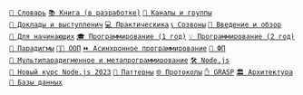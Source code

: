 <code>[📖&nbsp;Словарь](https://github.com/HowProgrammingWorks/Dictionary)</code>
<code>[📚&nbsp;Книга&nbsp;(в&nbsp;разработке)](https://github.com/HowProgrammingWorks/Book)</code>
<code>[🔗&nbsp;Каналы&nbsp;и&nbsp;группы](https://github.com/HowProgrammingWorks/Index/blob/master/Links.md)</code>
<code>[🎤&nbsp;Доклады&nbsp;и&nbsp;выступленич](https://github.com/HowProgrammingWorks/Index/blob/master/Courses/Talks.md)</code>
<code>[💻&nbsp;Практическика](https://github.com/HowProgrammingWorks/Index/blob/master/Practice/Index.md)</code>
<code>[📞&nbsp;Созвоны](https://github.com/HowProgrammingWorks/Index/blob/master/Archive/WeeklyCall.md)</code>
<code>[📑&nbsp;Введение&nbsp;и&nbsp;обзор](https://github.com/HowProgrammingWorks/Index/blob/master/Courses/Introduction.md)</code>
<code>[👶&nbsp;Для&nbsp;начинающих](https://www.youtube.com/watch?v=2DM5I2CI4gY&list=PLpmhTzMVLuROAIey9vW3pyRSpHfknLssu)</code>
<code>[🎓&nbsp;Программирование&nbsp;(1&nbsp;год)](https://github.com/HowProgrammingWorks/Index/blob/master/Courses/Fundamentals.md)</code>
<code>[💡&nbsp;Программирование&nbsp;(2&nbsp;год)](https://github.com/HowProgrammingWorks/Index/blob/master/Courses/Advanced.md)</code>
<code>[🔄&nbsp;Парадигмы](https://github.com/HowProgrammingWorks/Index/blob/master/Courses/Paradigms.md)</code>
<code>[🧑‍🔧&nbsp;ООП](https://github.com/HowProgrammingWorks/Index/blob/master/Courses/OOP.md)</code>
<code>[⏩&nbsp;Асинхронное&nbsp;программирование](https://github.com/HowProgrammingWorks/Index/blob/master/Courses/Asynchronous.md)</code>
<code>[🔣&nbsp;ФП](https://github.com/HowProgrammingWorks/Index/blob/master/Courses/Functional.md)</code>
<code>[🤖&nbsp;Мультипарадигменное&nbsp;и&nbsp;метапрограммирование](https://github.com/HowProgrammingWorks/Index/blob/master/Courses/Metaprogramming.md)</code>
<code>[🛠️&nbsp;Node.js](https://github.com/HowProgrammingWorks/Index/blob/master/Courses/NodeJS.md)</code>
<code>[🚀&nbsp;Новый&nbsp;курс&nbsp;Node.js&nbsp;2023](https://github.com/HowProgrammingWorks/Index/blob/master/Courses/NodeJS-2022-2023.md)</code>
<code>[🧩&nbsp;Паттерны](https://github.com/HowProgrammingWorks/Index/blob/master/Courses/Patterns.md)</code>
<code>[🌐&nbsp;Протоколы](https://github.com/HowProgrammingWorks/Index/blob/master/Courses/Network.md)</code>
<code>[✋&nbsp;GRASP](https://github.com/HowProgrammingWorks/Index/blob/master/Courses/GRASP.md)</code>
<code>[🏛️&nbsp;Архитектура](https://github.com/HowProgrammingWorks/Index/blob/master/Courses/Architecture.md)</code>
<code>[💽&nbsp;Базы&nbsp;данных](https://github.com/HowProgrammingWorks/Index/blob/master/Courses/Databases.md)</code>
